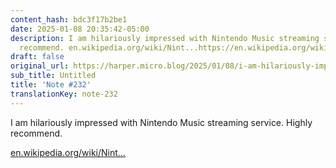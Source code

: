 ```yaml
---
content_hash: bdc3f17b2be1
date: 2025-01-08 20:35:42-05:00
description: I am hilariously impressed with Nintendo Music streaming service. Highly
  recommend. en.wikipedia.org/wiki/Nint...https://en.wikipedia.org/wiki/NintendoMusic
draft: false
original_url: https://harper.micro.blog/2025/01/08/i-am-hilariously-impressed-with.html
sub_title: Untitled
title: 'Note #232'
translationKey: note-232
---
```


I am hilariously impressed with Nintendo Music streaming service. Highly recommend. 

[en.wikipedia.org/wiki/Nint...](https://en.wikipedia.org/wiki/Nintendo_Music)